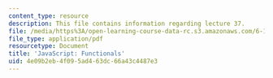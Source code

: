 ```yaml
---
content_type: resource
description: This file contains information regarding lecture 37.
file: /media/https%3A/open-learning-course-data-rc.s3.amazonaws.com/6-170-software-studio-spring-2013/4e09b2eb4f095ad463dc66a43c4487e3_MIT6_170S13_37-java-func.pdf
file_type: application/pdf
resourcetype: Document
title: 'JavaScript: Functionals'
uid: 4e09b2eb-4f09-5ad4-63dc-66a43c4487e3
---
```

